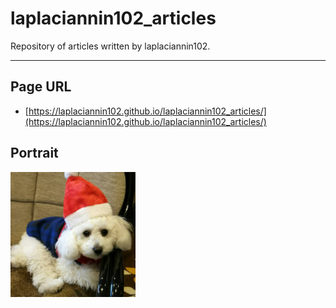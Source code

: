 # laplaciannin102_articles
Repository of articles written by laplaciannin102.

---

## Page URL
- [https://laplaciannin102.github.io/laplaciannin102_articles/](https://laplaciannin102.github.io/laplaciannin102_articles/)

## Portrait
<img src="./docs/assets/img/inu.png" width="200">
